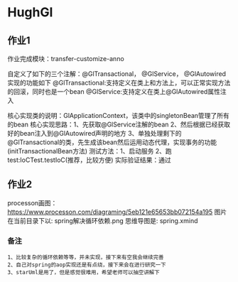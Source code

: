 # HughGl
## 作业1
 作业完成模块：transfer-customize-anno
 
 自定义了如下的三个注解：@GlTransactional， @GlService， @GlAutowired
 实现的功能如下
 @GlTransactional:支持定义在类上和方法上，可以正常实现方法的回滚，同时也是一个bean
 @GlService:支持定义在类上@GlAutowired属性注入
 
 核心实现类的说明：GlApplicationContext，该类中的singletonBean管理了所有的bean
 核心实现思路：1、先获取@GlService注解的bean
            2、然后根据已经获取好的bean注入到@GlAutowired声明的地方
            3、单独处理剩下的@GlTransactional的类，先生成该bean然后运用动态代理，实现事务的功能(initTransactionalBean方法)
 测试方法：1、启动服务
         2、跑test:IoCTest.testIoC(推荐，比较方便)
 实际验证结果：通过
 

## 作业2
 processon画图： https://www.processon.com/diagraming/5eb121e65653bb072154a195 
 图片在当前目录下以: spring解决循环依赖.png
 思维导图是: spring.xmind
### 备注
    1、比较复杂的循环依赖等等，并未实现，接下来有空我会继续完善
    2、自己对spring的aop实现还是有点绕，接下来会在进行研究一下
    3、starUml是用了，但是感觉很难用，希望老师可以抽空讲解下




